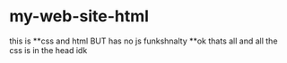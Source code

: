 # my-web-site-html

this is **css and html BUT has no js funkshnalty **ok thats all and all the css is
in the head idk
